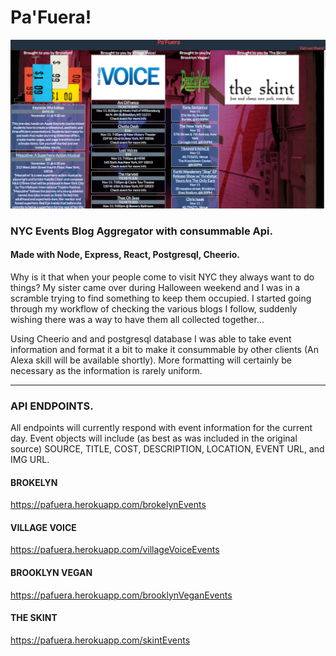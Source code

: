 # Pa'Fuera!

![Pa'Fuera](https://github.com/LosGimenos/pafuera/blob/master/img/Screen%20Shot%202016-11-11%20at%203.47.00%20PM.png?raw=true) 

### NYC Events Blog Aggregator with consummable Api. 
#### Made with Node, Express, React, Postgresql, Cheerio.

Why is it that when your people come to visit NYC they always want to do things? My sister came over during Halloween weekend and I was in a scramble trying to find something to keep them occupied. I started going through my workflow of checking the various blogs I follow, suddenly wishing there was a way to have them all collected together...

Using Cheerio and and postgresql database I was able to take event information and format it a bit to make it consummable by other clients (An Alexa skill will be available shortly). More formatting will certainly be necessary as the information is rarely uniform. 

---

### API ENDPOINTS.
All endpoints will currently respond with event information for the current day. Event objects will include (as best as was included in the original source) SOURCE, TITLE, COST, DESCRIPTION, LOCATION, EVENT URL, and IMG URL.

#### BROKELYN
https://pafuera.herokuapp.com/brokelynEvents

#### VILLAGE VOICE
https://pafuera.herokuapp.com/villageVoiceEvents

#### BROOKLYN VEGAN
https://pafuera.herokuapp.com/brooklynVeganEvents

#### THE SKINT
https://pafuera.herokuapp.com/skintEvents

